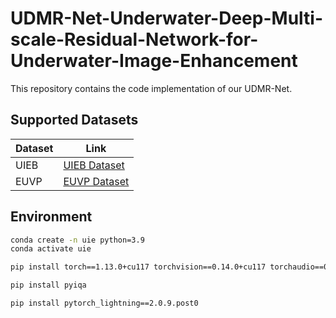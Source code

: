 # UDMR-Net-Underwater-Deep-Multi-scale-Residual-Network-for-Underwater-Image-Enhancement
This repository contains the code implementation of our UDMR-Net.

## Supported Datasets
| Dataset | Link                                                 |
|---------|------------------------------------------------------|
| UIEB    | [UIEB Dataset](https://li-chongyi.github.io/proj_benchmark.html) |
| EUVP    | [EUVP Dataset](https://irvlab.cs.umn.edu/resources/euvp-dataset) |


## Environment
```bash
conda create -n uie python=3.9
conda activate uie

pip install torch==1.13.0+cu117 torchvision==0.14.0+cu117 torchaudio==0.13.0 -f https://download.pytorch.org/whl/torch_stable.html

pip install pyiqa

pip install pytorch_lightning==2.0.9.post0

